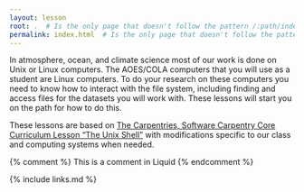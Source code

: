 ```yaml
---
layout: lesson
root: .  # Is the only page that doesn't follow the pattern /:path/index.html
permalink: index.html  # Is the only page that doesn't follow the pattern /:path/index.html
---
```

In atmosphere, ocean, and climate science most of our work is done on Unix or Linux computers. The AOES/COLA computers that you will use as a student are Linux computers. To do your research on these computers you need to know how to interact with the file system, including finding and access files for the datasets you will work with. These lessons will start you on the path for how to do this.

These lessons are based on [The Carpentries, Software Carpentry Core Curriculum Lesson “The Unix Shell”](http://swcarpentry.github.io/shell-novice/) with modifications specific to our class and computing systems when needed. 
<!-- this is an html comment -->

{% comment %} This is a comment in Liquid {% endcomment %}

{% include links.md %}
